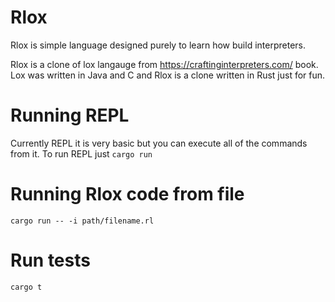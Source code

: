# Rlox

Rlox is simple language designed purely to learn how build interpreters.

Rlox is a clone of lox langauge from https://craftinginterpreters.com/ book. Lox was written in Java and C and Rlox is a clone written in Rust just for fun.

# Running REPL

Currently REPL it is very basic but you can execute all of the commands from it.  To run REPL just `cargo run`

# Running Rlox code from file

`cargo run -- -i path/filename.rl`

# Run tests

`cargo t`
